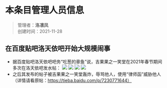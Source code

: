 # 本条目管理人员信息
>管理者：**洛凛凤**  
>创建时间：2021-11-28

## 在百度贴吧洛天依吧开始大规模闹事
- 据百度贴吧洛天依吧吧务“吃葱的章鱼”说，吉果果之一笑堂在2021年春节期间多次在洛天依吧发水帖：
![](http://tiebapic.baidu.com/forum/pic/item/4c2a2646f21fbe09f5d0d85e7c600c338544adcb.jpg)
![](http://tiebapic.baidu.com/forum/pic/item/3da7de1fbe096b636997451a1b338744e9f8accb.jpg)
![](http://tiebapic.baidu.com/forum/pic/item/e02b57cb0a46f21f23ba4519e1246b600e33aecb.jpg)
![](http://tiebapic.baidu.com/forum/pic/item/c5fe92096b63f624cbd322499044ebf8184ca3cb.jpg)
- 之后其发布的帖子被吉果果之一笑堂轰炸，辱骂他人，使用“律师函”威胁他人（详情请看原帖：https://tieba.baidu.com/p/7230771644）
